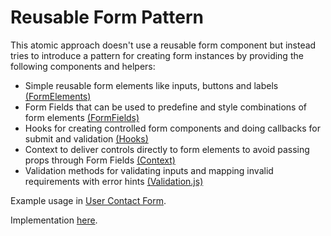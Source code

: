 # Reusable Form Pattern

This atomic approach doesn't use a reusable form component but instead tries to introduce a pattern for creating form instances by providing the following components and helpers:

* Simple reusable form elements like inputs, buttons and labels [(FormElements)](https://github.com/anszu/reusable-react-form/tree/master/src/Forms/Components/FormElements) 
* Form Fields that can be used to predefine and style combinations of form elements [(FormFields)](https://github.com/anszu/reusable-react-form/tree/master/src/Forms/Components/FormFields)
* Hooks for creating controlled form components and doing callbacks for submit and validation [(Hooks)](https://github.com/anszu/reusable-react-form/tree/master/src/Forms/Hooks)
* Context to deliver controls directly to form elements to avoid passing props through Form Fields [(Context)](https://github.com/anszu/reusable-react-form/tree/master/src/Forms/Context)
* Validation methods for validating inputs and mapping invalid requirements with error hints [(Validation.js)](https://github.com/anszu/reusable-react-form/blob/master/src/Forms/Validation.js)

Example usage in [User Contact Form](https://github.com/anszu/reusable-react-form/blob/master/src/Forms/UserContactForm.js). 

Implementation [here](https://anszu.github.io/).
